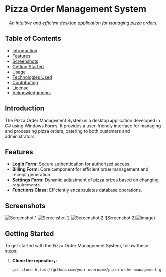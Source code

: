 
# Pizza Order Management System

<p align="center">
  <em>An intuitive and efficient desktop application for managing pizza orders.</em>
</p>

## Table of Contents

- [Introduction](#introduction)
- [Features](#features)
- [Screenshots](#screenshots)
- [Getting Started](#getting-started)
- [Usage](#usage)
- [Technologies Used](#technologies-used)
- [Contributing](#contributing)
- [License](#license)
- [Acknowledgments](#acknowledgments)

## Introduction

The Pizza Order Management System is a desktop application developed in C# using Windows Forms. It provides a user-friendly interface for managing and processing pizza orders, catering to both customers and administrators.

## Features

- **Login Form:** Secure authentication for authorized access.
- **Billing Form:** Core component for efficient order management and receipt generation.
- **Settings Form:** Dynamic adjustment of pizza prices based on changing requirements.
- **Functions Class:** Efficiently encapsulates database operations.

## Screenshots

![Screenshot 1](![image](https://github.com/abdulmajeed33/Pizaa-Order-Management-System/assets/99089185/bc3789b0-23ec-4f6e-a60d-5ab0178d6e29))
![Screenshot 2](![image](https://github.com/abdulmajeed33/Pizaa-Order-Management-System/assets/99089185/e256f996-c834-40bf-9903-3523c1b35e0b))
![Screenshot 2](![image](https://github.com/abdulmajeed33/Pizaa-Order-Management-System/assets/99089185/29328d55-bd36-4b1e-ac95-61ba74d8d1af))
![Screenshot 2]![image](https://github.com/abdulmajeed33/Pizaa-Order-Management-System/assets/99089185/25446f40-fbc1-420d-96ee-2c3e050307bc))

## Getting Started

To get started with the Pizza Order Management System, follow these steps:

1. **Clone the repository:**
   ```bash
   git clone https://github.com/your-username/pizza-order-management.git
